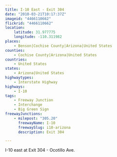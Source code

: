 ```yaml
---
title: I-10 East - Exit 304
date: "2010-03-21T10:17:37Z"
imageid: "4466110662"
flickrid: "4466110662"
location:
    latitude: 31.977775
    longitude: -110.311982
places:
    - Benson|Cochise County|Arizona|United States
counties:
    - Cochise County|Arizona|United States
countries:
    - United States
states:
    - Arizona|United States
highwaytypes:
    - Interstate Highway
highways:
    - I-10
tags:
    - Freeway Junction
    - Interchange
    - Big Green Sign
freewayJunctions:
    - milepost: "305.20"
      freewayName: I-10
      freewaySlug: i10-arizona
      description: Exit 304

---
```

I-10 east at Exit 304 - Ocotillo Ave.